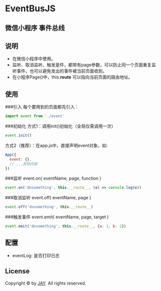 # EventBusJS
微信小程序 事件总线
-----------------------------------------------

## 说明
- 在微信小程序中使用。
- 监听、取消监听、触发是件，都带有page参数，可以防止同一个页面重复监听事件，也可以避免发出的事件被当前页面收到。
- 在小程序Page()中，this.__route__ 可以指向当前页面的路由地址。

## 使用
###引入
每个要用到的页面都先引入：
``` javascript
import event from './event'
```
###初始化
方式1：调用init()初始化（全局仅需调用一次）
``` javascript
event.init()
```

方式2（推荐）：在app.js中，直接声明event对象，如:
``` javascript
App({
  event: {},
  // ...其他内容
})
```

###监听
event.on( eventName, page, function )
``` javascript
event.on('dosomething', this.__route__, (e) => console.log(e))
```

###取消监听
event.off( eventName, page )
``` javascript
event.off('dosomething', this.__route__)
```

###触发事件
event.emit( eventName, page, target )
``` javascript
event.emit('dosomething', this.__route__, {a: 1, b: 2})
```

## 配置
- eventLog: 是否打印日志

## License
Copyright © by [JAY](blog.oonne.com). All rights reserved.
